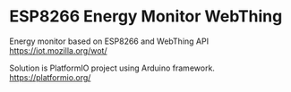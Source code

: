 # ESP8266 Energy Monitor WebThing


Energy monitor based on ESP8266 and WebThing API https://iot.mozilla.org/wot/

Solution is PlatformIO project using Arduino framework. https://platformio.org/
